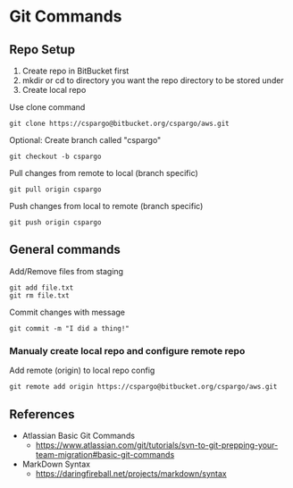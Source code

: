 # Git Commands
## Repo Setup
1. Create repo in BitBucket first
2. mkdir or cd to directory you want the repo directory to be stored under
3. Create local repo

Use clone command

    git clone https://cspargo@bitbucket.org/cspargo/aws.git

Optional: Create branch called "cspargo"

    git checkout -b cspargo

Pull changes from remote to local (branch specific)

    git pull origin cspargo

Push changes from local to remote (branch specific)

    git push origin cspargo

## General commands
Add/Remove files from staging

    git add file.txt
    git rm file.txt

Commit changes with message

    git commit -m "I did a thing!"

### Manualy create local repo and configure remote repo
Add remote (origin) to local repo config

    git remote add origin https://cspargo@bitbucket.org/cspargo/aws.git

## References
* Atlassian Basic Git Commands
    * <https://www.atlassian.com/git/tutorials/svn-to-git-prepping-your-team-migration#basic-git-commands>
* MarkDown Syntax
    * <https://daringfireball.net/projects/markdown/syntax>